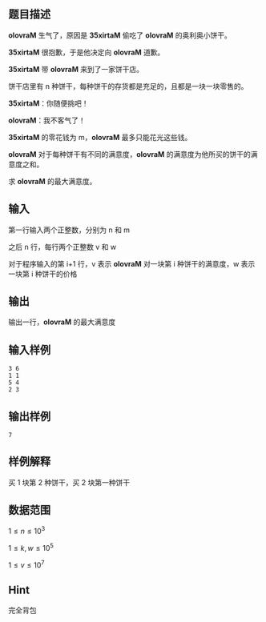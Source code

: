 ## 题目描述

**olovraM** 生气了，原因是 **35xirtaM** 偷吃了 **olovraM** 的奥利奥小饼干。

**35xirtaM** 很抱歉，于是他决定向 **olovraM** 道歉。

**35xirtaM** 带 **olovraM** 来到了一家饼干店。

饼干店里有 n 种饼干，每种饼干的存货都是充足的，且都是一块一块零售的。

**35xirtaM**：你随便挑吧！

**olovraM**：我不客气了！

**35xirtaM** 的零花钱为 m，**olovraM** 最多只能花光这些钱。

**olovraM** 对于每种饼干有不同的满意度，**olovraM** 的满意度为他所买的饼干的满意度之和。

求 **olovraM** 的最大满意度。

## 输入

第一行输入两个正整数，分别为 n 和 m

之后 n 行，每行两个正整数 v 和 w

对于程序输入的第 i+1 行，v 表示 **olovraM** 对一块第 i 种饼干的满意度，w 表示一块第 i 种饼干的价格

## 输出

输出一行，**olovraM** 的最大满意度

## 输入样例

    3 6
    1 1
    5 4
    2 3

## 输出样例

    7

## 样例解释

买 1 块第 2 种饼干，买 2 块第一种饼干

## 数据范围

$1\leq n \leq 10^3$

$1\leq k,w \leq 10^5$

$1\leq v \leq 10^7$

## Hint

完全背包

